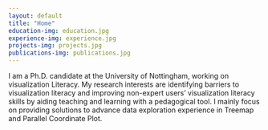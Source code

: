 ```yaml
---
layout: default
title: "Home"
education-img: education.jpg
experience-img: experience.jpg
projects-img: projects.jpg
publications-img: publications.jpg
---
```



I am a Ph.D. candidate at the University of Nottingham, working on visualization Literacy. My research interests are identifying barriers to visualization literacy and improving non-expert users’ visualization literacy skills by aiding teaching and learning with a pedagogical tool. I mainly focus on providing solutions to advance data exploration experience in Treemap and Parallel Coordinate Plot.
